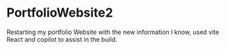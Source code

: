 # PortfolioWebsite2
 Restarting my portfolio Website with the new information I know, used vite React and copilot to assist in the build.
